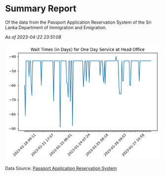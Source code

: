# Summary Report

Of the data from the Passport Application Reservation System of the Sri Lanka Department of Immigration and Emigration.

*As of 2023-04-22 23:51:08*

![Wait Time Chart](summary.wait_time_chart.png)

Data Source: [Passport Application Reservation System](https://eservices.immigration.gov.lk:8443/appointment/pages/reservationApplication.xhtml)